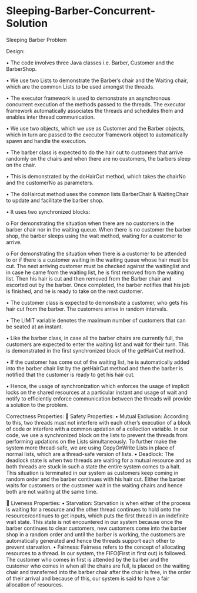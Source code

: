 # Sleeping-Barber-Concurrent-Solution

Sleeping Barber Problem

Design:

•	The code involves three Java classes i.e. Barber, Customer and the BarberShop.

•	We use two Lists to demonstrate the Barber’s chair and the Waiting chair, which are the common Lists to be used amongst the threads. 

•	The executor framework is used to demonstrate an asynchronous concurrent execution of the methods passed to the threads. The executor framework automatically associates the threads and schedules them and enables inter thread communication.

•	We use two objects, which we use as Customer and the Barber objects, which in turn are passed to the executor framework object to automatically spawn and handle the execution.

•	The barber class is expected to do the hair cut to customers that arrive randomly on the chairs and when there are no customers, the barbers sleep on the chair.

•	This is demonstrated by the doHairCut method, which takes the chairNo and the customerNo as parameters.

•	The doHaircut method uses the common lists BarberChair & WaitingChair to update and facilitate the barber shop.

•	It uses two synchronized blocks:

o	For demonstrating the situation when there are no customers in the barber chair nor in the waiting queue. When there is no customer the barber shop, the barber sleeps using the wait method, waiting for a customer to arrive.

o	For demonstrating the situation when there is a customer to be attended to or if there is a customer waiting in the waiting queue whose hair must be cut. The next arriving customer must be checked against the waitinglist and in case he came from the waiting list, he is first removed from the waiting list. Then his hair is cut and then removed from the Barber chair and escorted out by the barber. Once completed, the barber notifies that his job is finished, and he is ready to take on the next customer.

•	The customer class is expected to demonstrate a customer, who gets his hair cut from the barber. The customers arrive in random intervals.

•	The LIMIT variable denotes the maximum number of customers that can be seated at an instant. 

•	Like the barber class, in case all the barber chairs are currently full, the customers are expected to enter the waiting list and wait for their turn. This is demonstrated in the first synchronized block of the getHairCut method.

•	If the customer has come out of the waiting list, he is automatically added into the barber chair list by the getHairCut method and then the barber is notified that the customer is ready to get his hair cut.

•	Hence, the usage of synchronization which enforces the usage of implicit locks on the shared resources at a particular instant and usage of wait and notify to efficiently enforce communication between the threads will provide a solution to the problem.


Correctness Properties:
	Safety Properties:
•	Mutual Exclusion: According to this, two threads must not interfere with each other’s execution of a block of code or interfere with a common updation of a collection variable. In our code, we use a synchronized block on the lists to prevent the threads from performing updations on the Lists simultaneously.  To further make the system more thread-safe, we are using CopyOnWrite Lists in place of normal lists, which are a thread-safe version of lists. 
•	Deadlock: The deadlock state is when two threads are waiting for a mutual resource and as both threads are stuck in such a state the entire system comes to a halt. This situation is terminated in our system as customers keep coming in random order and the barber continues with his hair cut. Either the barber waits for customers or the customer wait in the waiting chairs and hence both are not waiting at the same time.

	Liveness Properties:
•	Starvation: Starvation is when either of the process is waiting for a resource and the other thread continues to hold onto the resource/continues to get inputs, which puts the first thread in an indefinite wait state. This state is not encountered in our system because once the barber continues to clear customers, new customers come into the barber shop in a random order and until the barber is working, the customers are automatically generated and hence the threads support each other to prevent starvation.
•	Fairness: Fairness refers to the concept of allocating resources to a thread. In our system, the FIFO(First in first out) is followed. The customer who comes in first is attended by the barber and the customer who comes in when all the chairs are full, is placed on the waiting chair and transferred into the barber chair after the chair is free, in the order of their arrival and because of this, our system is said to have a fair allocation of resources.
